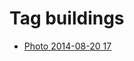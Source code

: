 <!--
title: Tag buildings
date: 2020-06-28T14:49:39.669Z
tags:
-->
# Tag buildings

 * [Photo 2014-08-20 17](95293540682.md)